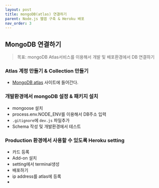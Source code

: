```yaml
---
layout: post
title: mongoDB(atlas) 연결하기
parent: Node.js 웹앱 구축 & Heroku 배포
nav_order: 3
---
```


## MongoDB 연결하기
> 목표: mongoDB Atlas서비스를 이용해서 개발 및 배포환경에서 DB 연결하기


### Atlas 계정 만들기 & Collection 만들기
* [MongoDB atlas](https://www.mongodb.com/) 사이트에 들어간다.

### 개발환경에서 mongoDB 설정 & 패키지 설치
* mongoose 설치
* process.env.NODE_ENV를 이용해서 DB주소 입력
* `.gitignore`에 `dev.js` 파일추가
* Schema 작성 및 개발환경에서 테스트

### Production 환경에서 사용할 수 있도록 Heroku setting
* 카드 등록
* Add-on 설치
* setting에서 terminal생성
* 배포하기
* ip address를 atlas에 등록
* 